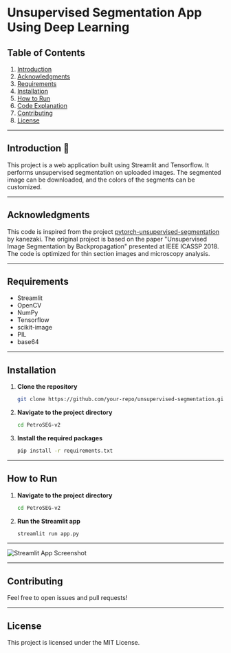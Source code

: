 # Unsupervised Segmentation App Using Deep Learning

## Table of Contents
1. [Introduction](#introduction)
2. [Acknowledgments](#acknowledgments)
3. [Requirements](#requirements)
4. [Installation](#installation)
5. [How to Run](#how-to-run)
6. [Code Explanation](#code-explanation)
7. [Contributing](#contributing)
8. [License](#license)

---

## Introduction 🌟
This project is a web application built using Streamlit and Tensorflow. It performs unsupervised segmentation on uploaded images. The segmented image can be downloaded, and the colors of the segments can be customized.

---

## Acknowledgments 
This code is inspired from the project [pytorch-unsupervised-segmentation](https://github.com/kanezaki/pytorch-unsupervised-segmentation) by kanezaki. The original project is based on the paper "Unsupervised Image Segmentation by Backpropagation" presented at IEEE ICASSP 2018. The code is optimized for thin section images and microscopy analysis.

---

## Requirements 
- Streamlit
- OpenCV
- NumPy
- Tensorflow
- scikit-image
- PIL
- base64

---

## Installation 

1. **Clone the repository**
    ```bash
    git clone https://github.com/your-repo/unsupervised-segmentation.git
    ```
2. **Navigate to the project directory**
    ```bash
    cd PetroSEG-v2
    ```
3. **Install the required packages**
    ```bash
    pip install -r requirements.txt
    ```

---

## How to Run

1. **Navigate to the project directory**
    ```bash
    cd PetroSEG-v2
    ```
2. **Run the Streamlit app**
    ```bash
    streamlit run app.py
    ```

---
![Streamlit App Screenshot](https://github.com/fazzam12345/Unsupervised-Segmentation-App/blob/master/Streamlit_app.png?raw=true)


---

## Contributing 
Feel free to open issues and pull requests!

---

## License 
This project is licensed under the MIT License.


